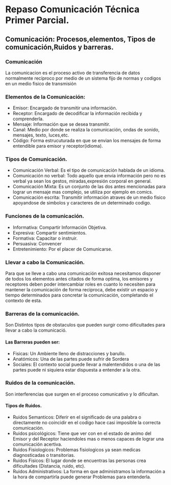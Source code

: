 # <h1> Repaso Comunicación Técnica Primer Parcial.
## <h2>Comunicación: Procesos,elementos, Tipos de comunicación,Ruidos y barreras.
### <h3>Comunicación
La comunicacion es el proceso activo de transferencia de datos normalmente recíproco por medio de un sistema fijo de normas y codigos en un medio fisico de transmisión
### <h3>Elementos de la Comunicación:
- Emisor: Encargado de transmitir una información.
- Receptor: Encargado de decodificar la información recibida y comprenderla.
- Mensaje: Información que se desea transmitir.
- Canal: Medio por donde se realiza la comunicación, ondas de sonido, mensajes, texto, luces,etc.
- Código: Forma estrucuturada en que se envian los mensajes de forma entendible para emisor y receptor(idioma).

### <h3> Tipos de Comunicación.
- Comunicación Verbal: Es el tipo de comunicación hablada de un idioma.
- Comunicación no verbal: Todo aquello que envia información pero no es verbal ya sean los gestos, miradas,expresión corporal en general.
- Comunicación Mixta: Es un conjunto de las dos antes mencionadas para lograr un mensaje mas complejo, se utiliza por ejemplo en comics.
- Comunicación escrita: Transmitir información atraves de un medio fisico apoyandose de simbolos y  caracteres de un determinado codigo.

### <h3> Funciones de la comunicación.
- Informativa: Compartir Información Objetiva.
- Expresiva: Compartir sentimientos.
- Formativa: Capacitar o instruir.
- Persuasiva: Convencer
- Entretenimiento: Por el placer de Comunicarse.
### <h3> Llevar a cabo la Comunicación.
Para que se lleve a cabo una comunicación exitosa necesitamos disponer de todos los elementos antes citados de forma optima, los emisores y receptores deben poder intercambiar roles en cuanto lo necesiten para mantener la comunicación de forma reciproca, debe existir un espacio y tiempo determinados para concretar la comunicación, completando el contexto de esta.

### <h3> Barreras de la comunicación.
Son Distintos tipos de obstaculos que pueden surgir como dificultades para llevar a cabo la comunicació.

#### <h4> Las Barreras pueden ser:
- Fisicas: Un Ambiente lleno de distracciones y barullo.
- Anatómicos: Una de las partes puede sufrir de Sordera
- Sociales: El contexto social puede llevar a malentendidos o una de las partes puede ni siquiera estar dispuesta a entender a la otra.

### <h3>Ruidos de la comunicación.
Son interferencias que surgen en el proceso comunicativo y lo dificultan.
#### <h4> Tipos de Ruidos.
- Ruidos Semanticos: Diferir en el significado de una palabra o directamente no coincidir en el codigo hace casi imposible la correcta comunicación.
- Ruidos psicológicos: Tiene que ver con en el estado de animo del Emisor y del Receptor haciendoles mas o menos capaces de lograr una comunicación acertiva.
- Ruidos Fisiologicos: Problemas fisiologicos ya sean medicas diagnosticadas o transitorias.
- Ruidos Fisicos: El lugar donde se encuentras las personas crea dificultades (Distancia, ruido, etc).
- Ruidos Administrativos: La forma en que administramos la información a la hora de compartirla puede generar Problemas para entenderla.

